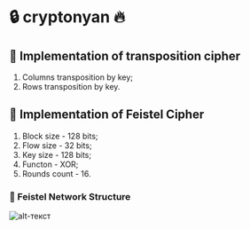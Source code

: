 # :lock: cryptonyan :fire:

## :lock_with_ink_pen: Implementation of transposition cipher
1. Columns transposition by key;
2. Rows transposition by key.

## :closed_lock_with_key: Implementation of Feistel Cipher
1. Block size - 128 bits;
2. Flow size - 32 bits;
3. Key size - 128 bits;
4. Functon - XOR;
5. Rounds count - 16.

### :dash: Feistel Network Structure
![alt-текст](https://www.ixbt.com/soft/images/alg-encryption/3.gif "Feistel network structure")

